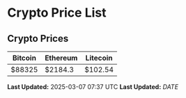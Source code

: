 # Crypto Price List

## Crypto Prices
| Bitcoin | Ethereum | Litecoin |
| ------- | -------- | -------- |
| $88325 | $2184.3 | $102.54 |
**Last Updated:** 2025-03-07 07:37 UTC
**Last Updated:** $DATE$
